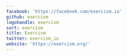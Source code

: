 ```yaml
---
facebook: 'https://facebook.com/exercism.io'
github: exercism
logohandle: exercism
sort: exercism
title: Exercism
twitter: exercism_io
website: 'https://exercism.org/'
---
```

